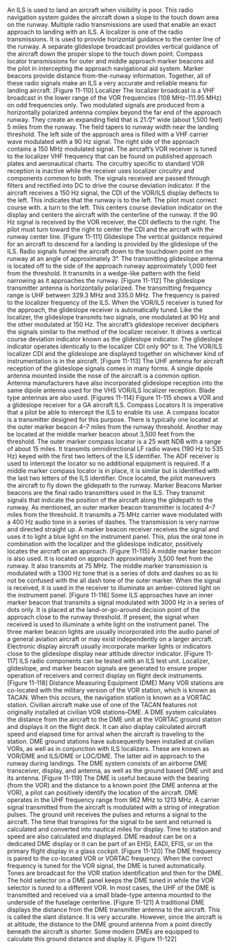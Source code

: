 An ILS is used to land an aircraft when visibility is poor. This radio navigation system guides the aircraft down a slope to the touch down area on the runway. Multiple radio transmissions are used that enable an exact approach to landing with an ILS. A localizer is one of the radio transmissions. It is used to provide horizontal guidance to the center line of the runway. A separate glideslope broadcast provides vertical guidance of the aircraft down the proper slope to the touch down point. Compass locator transmissions for outer and middle approach marker beacons aid the pilot in intercepting the approach navigational aid system. Marker beacons provide distance from-the-runway information. Together, all of these radio signals make an ILS a very accurate and reliable means for landing aircraft. [Figure 11-110]
Localizer 
The localizer broadcast is a VHF broadcast in the lower range of the VOR frequencies (108 MHz–111.95 MHz) on odd frequencies only. Two modulated signals are produced from a horizontally polarized antenna complex beyond the far end of the approach runway. They create an expanding field that is 21 ⁄2° wide (about 1,500 feet) 5 miles from the runway. The field tapers to runway width near the landing threshold. The left side of the approach area is filled with a VHF carrier wave modulated with a 90 Hz signal. The right side of the approach contains a 150 MHz modulated signal. The aircraft’s VOR receiver is tuned to the localizer VHF frequency that can be found on published approach plates and aeronautical charts.
The circuitry specific to standard VOR reception is inactive while the receiver uses localizer circuitry and components common to both. The signals received are passed through filters and rectified into DC to drive the course deviation indicator. If the aircraft receives a 150 Hz signal, the CDI of the VOR/ILS display deflects to the left. This indicates that the runway is to the left. The pilot must correct course with. a turn to the left. This centers course deviation indicator on the display and centers the aircraft with the centerline of the runway. If the 90 Hz signal is received by the VOR receiver, the CDI deflects to the right. The pilot must turn toward the right to center the CDI and the aircraft with the runway center line. [Figure 11-111]
Glideslope 
The vertical guidance required for an aircraft to descend for a landing is provided by the glideslope of the ILS. Radio signals funnel the aircraft down to the touchdown point on the runway at an angle of approximately 3°. The transmitting glideslope antenna is located off to the side of the approach runway approximately 1,000 feet from the threshold. It transmits in a wedge-like pattern with the field narrowing as it approaches the runway. [Figure 11-112]
The glideslope transmitter antenna is horizontally polarized. The transmitting frequency range is UHF between 329.3 MHz and 335.0 MHz. The frequency is paired to the localizer frequency of the ILS. When the VOR/ILS receiver is tuned for the approach, the glideslope receiver is automatically tuned. Like the localizer, the glideslope transmits two signals, one modulated at 90 Hz and the other modulated at 150 Hz. The aircraft’s glideslope receiver deciphers the signals similar to the method of the localizer receiver. It drives a vertical course deviation indicator known as the glideslope indicator. The glideslope indicator operates identically to the localizer CDI only 90° to it. The VOR/ILS localizer CDI and the glideslope are displayed together on whichever kind of instrumentation is in the aircraft. [Figure 11-113]
The UHF antenna for aircraft reception of the glideslope signals comes in many forms. A single dipole antenna mounted inside the nose of the aircraft is a common option. Antenna manufacturers have also incorporated glideslope reception into the same dipole antenna used for the VHS VOR/ILS localizer reception. Blade type antennas are also used. [Figures 11-114] Figure 11-115 shows a VOR and a glideslope receiver for a GA aircraft ILS.
Compass Locators 
It is imperative that a pilot be able to intercept the ILS to enable its use. A compass locator is a transmitter designed for this purpose. There is typically one located at the outer marker beacon 4–7 miles from the runway threshold. Another may be located at the middle marker beacon about 3,500 feet from the threshold. The outer marker compass locator is a 25 watt NDB with a range of about 15 miles. It transmits omnidirectional LF radio waves (190 Hz to 535 Hz) keyed with the first two letters of the ILS identifier. The ADF receiver is used to intercept the locator so no additional equipment is required. If a middle marker compass locator is in place, it is similar but is identified with the last two letters of the ILS identifier. Once located, the pilot maneuvers the aircraft to fly down the glidepath to the runway.
Marker Beacons 
Marker beacons are the final radio transmitters used in the ILS. They transmit signals that indicate the position of the aircraft along the glidepath to the runway. As mentioned, an outer marker beacon transmitter is located 4–7 miles from the threshold. It transmits a 75 MHz carrier wave modulated with a 400 Hz audio tone in a series of dashes. The transmission is very narrow and directed straight up. A marker beacon receiver receives the signal and uses it to light a blue light on the instrument panel. This, plus the oral tone in combination with the localizer and the glideslope indicator, positively locates the aircraft on an approach. [Figure 11-115]
A middle marker beacon is also used. It is located on approach approximately 3,500 feet from the runway. It also transmits at 75 MHz. The middle marker transmission is modulated with a 1300 Hz tone that is a series of dots and dashes so as to not be confused with the all dash tone of the outer marker. When the signal is received, it is used in the receiver to illuminate an amber-colored light on the instrument panel. [Figure 11-116]
Some ILS approaches have an inner marker beacon that transmits a signal modulated with 3000 Hz in a series of dots only. It is placed at the land-or-go-around decision point of the approach close to the runway threshold. If present, the signal when received is used to illuminate a white light on the instrument panel. The three marker beacon lights are usually incorporated into the audio panel of a general aviation aircraft or may exist independently on a larger aircraft. Electronic display aircraft usually incorporate marker lights or indicators close to the glideslope display near attitude director indicator. [Figure 11-117]
ILS radio components can be tested with an ILS test unit. Localizer, glideslope, and marker beacon signals are generated to ensure proper operation of receivers and correct display on flight deck instruments. [Figure 11-118]
Distance Measuring Equipment (DME)
Many VOR stations are co-located with the military version of the VOR station, which is known as TACAN. When this occurs, the navigation station is known as a VORTAC station. Civilian aircraft make use of one of the TACAN features not originally installed at civilian VOR stations–DME. A DME system calculates the distance from the aircraft to the DME unit at the VORTAC ground station and displays it on the flight deck. It can also display calculated aircraft speed and elapsed time for arrival when the aircraft is traveling to the station. DME ground stations have subsequently been installed at civilian VORs, as well as in conjunction with ILS localizers. These are known as VOR/DME and ILS/DME or LOC/DME. The latter aid in approach to the runway during landings. The DME system consists of an airborne DME transceiver, display, and antenna, as well as the ground based DME unit and its antenna. [Figure 11-119]
The DME is useful because with the bearing (from the VOR) and the distance to a known point (the DME antenna at the VOR), a pilot can positively identify the location of the aircraft. DME operates in the UHF frequency range from 962 MHz to 1213 MHz. A carrier signal transmitted from the aircraft is modulated with a string of integration pulses. The ground unit receives the pulses and returns a signal to the aircraft. The time that transpires for the signal to be sent and returned is calculated and converted into nautical miles for display. Time to station and speed are also calculated and displayed. DME readout can be on a dedicated DME display or it can be part of an EHSI, EADI, EFIS, or on the primary flight display in a glass cockpit. [Figure 11-120]
The DME frequency is paired to the co-located VOR or VORTAC frequency. When the correct frequency is tuned for the VOR signal, the DME is tuned automatically. Tones are broadcast for the VOR station identification and then for the DME. The hold selector on a DME panel keeps the DME tuned in while the VOR selector is tuned to a different VOR. In most cases, the UHF of the DME is transmitted and received via a small blade-type antenna mounted to the underside of the fuselage centerline. [Figure 11-121]
A traditional DME displays the distance from the DME transmitter antenna to the aircraft. This is called the slant distance. It is very accurate. However, since the aircraft is at altitude, the distance to the DME ground antenna from a point directly beneath the aircraft is shorter. Some modern DMEs are equipped to calculate this ground distance and display it. [Figure 11-122]
